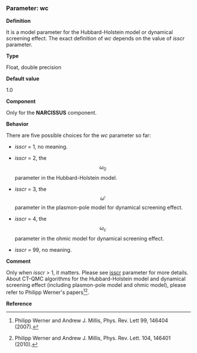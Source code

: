 ### Parameter: wc

**Definition**

It is a model parameter for the Hubbard-Holstein model or dynamical screening effect. The exact definition of *wc* depends on the value of *isscr* parameter.

**Type**

Float, double precision

**Default value**

1.0

**Component**

Only for the **NARCISSUS** component.

**Behavior**

There are five possible choices for the *wc* parameter so far:

* *isscr* = 1, no meaning.

* *isscr* = 2, the $$\omega_0$$ parameter in the Hubbard-Holstein model.

* *isscr* = 3, the $$\omega'$$ parameter in the plasmon-pole model for dynamical screening effect.

* *isscr* = 4, the $$\omega_c$$ parameter in the ohmic model for dynamical screening effect.

* *isscr* = 99, no meaning.

**Comment**

Only when *isscr* > 1, it matters. Please see [isscr](p_isscr.md) parameter for more details. About CT-QMC algorithms for the Hubbard-Holstein model and dynamical screening effect (including plasmon-pole model and ohmic model), please refer to Philipp Werner's papers[^1][^2].

**Reference**

[^1]: Philipp Werner and Andrew J. Millis, Phys. Rev. Lett 99, 146404 (2007).

[^2]: Philipp Werner and Andrew J. Millis, Phys. Rev. Lett. 104, 146401 (2010).